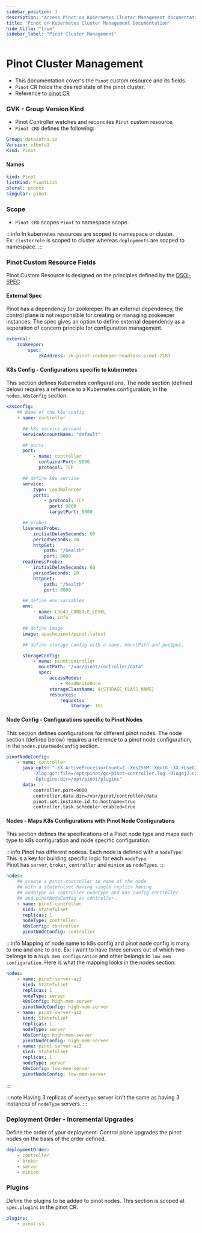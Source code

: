 ```yaml
---
sidebar_position: 1
description: "Access Pinot on Kubernetes Cluster Management documentation to optimize your Pinot cluster. Learn best practices for efficient cluster management in Pinot on Kubernetes with DataInfra.io's comprehensive resources."
title: "Pinot on Kubernetes Cluster Management Documentation"
hide_title: "true"
sidebar_label: "Pinot Cluster Management"
---
```


# Pinot Cluster Management


- This documentation cover's the ```Pinot``` custom resource and its fields.
- ```Pinot``` CR holds the desired state of the pinot cluster.
- Reference to [pinot CR](https://github.com/datainfrahq/pinot-control-plane-k8s/blob/main/tutorials/00-pinot-kind/pinot-basic.yaml)


### GVK - Group Version Kind

-   Pinot Controller watches and reconciles `Pinot` custom resource.
-   `Pinot CRD` defines the following:

```yaml
Group: datainfra.io
Version: v1beta1
Kind: Pinot
```

#### Names

```yaml
kind: Pinot
listKind: PinotList
plural: pinots
singular: pinot
```

### Scope

-   `Pinot CRD` scopes `Pinot` to namespace scope.

:::info
In kubernetes resources are scoped to namespace or cluster.  
Ex: `clusterrole` is scoped to cluster whereas `deployments` are scoped to namespace.
:::

### Pinot Custom Resource Fields

Pinot Custom Resource is designed on the principles defined by the [DSOI-SPEC](../../3.distributed-systems-operator-interface/index.md)

#### External Spec

Pinot has a dependency for zookeeper. Its an external dependency, the control plane is not
responsible for creating or managing zookeeper instances. The spec gives an option to define
external dependency as a seperation of concern principle for configuration management.

```yaml
external:
    zookeeper:
        spec:
            zkAddress: zk-pinot-zookeeper-headless.pinot:2181
```

#### K8s Config - Configurations specific to kubernetes

This section defines Kubernetes configurations. The node section (defined below) requires a reference to a Kubernetes configuration, in the `nodes.k8sConfig` section.

```yaml
k8sConfig:
    ## Name of the k8s config
    - name: controller

      ## k8s service account
      serviceAccountName: "default"

      ## ports
      port:
          - name: controller
            containerPort: 9000
            protocol: TCP

      ## define k8s service
      service:
          type: LoadBalancer
          ports:
              - protocol: TCP
                port: 9000
                targetPort: 9000

      ## probes
      livenessProbe:
          initialDelaySeconds: 60
          periodSeconds: 10
          httpGet:
              path: "/health"
              port: 9000
      readinessProbe:
          initialDelaySeconds: 60
          periodSeconds: 10
          httpGet:
              path: "/health"
              port: 9000

      ## define env variables
      env:
          - name: LOG4J_CONSOLE_LEVEL
            value: info

      ## define image
      image: apachepinot/pinot:latest

      ## define storage config with a name, mountPath and pvcSpec.

      storageConfig:
          - name: pinotcontroller
            mountPath: "/var/pinot/controller/data"
            spec:
                accessModes:
                    - ReadWriteOnce
                storageClassName: ${STORAGE_CLASS_NAME}
                resources:
                    requests:
                        storage: 1Gi
```

#### Node Config - Configurations specific to Pinot Nodes

This section defines configurations for different pinot nodes. The node section (defined below) requires a reference to a pinot node configuration, in the `nodes.pinotNodeConfig` section.

```yaml
pinotNodeConfig:
    - name: controller
      java_opts: "-XX:ActiveProcessorCount=2 -Xms256M -Xmx1G -XX:+UseG1GC -XX:MaxGCPauseMillis=200
          -Xlog:gc*:file=/opt/pinot/gc-pinot-controller.log -Dlog4j2.configurationFile=/opt/pinot/conf/log4j2.xml
          -Dplugins.dir=/opt/pinot/plugins"
      data: |-
          controller.port=9000
          controller.data.dir=/var/pinot/controller/data
          pinot.set.instance.id.to.hostname=true
          controller.task.scheduler.enabled=true
```

#### Nodes - Maps K8s Configurations with Pinot Node Configurations

This section defines the specifications of a Pinot node type and maps each type to k8s configuration and node specific configuration.

:::info
Pinot has different nodess. Each node is defined with a `nodeType`.  
This is a key for building specific logic for each `nodeType`.  
Pinot has `server`, `broker`, `controller` and `minion` as `nodeTypes`.
:::

```yaml
nodes:
    ## create a pinot-controller ie name of the node
    ## with a statefulset having single replica having
    ## nodeType as controller nodetype and k8s config controller
    ## and pinotNodeConfig as controller.
    - name: pinot-controller
      kind: Statefulset
      replicas: 1
      nodeType: controller
      k8sConfig: controller
      pinotNodeConfig: controller
```

:::info
Mapping of node name to k8s config and pinot node config is many to one and one to one.
Ex: i want to have three servers out of which two belongs to a `high mem configuration` and other belongs to `low mem configuration`. Here is what the mapping looks in the nodes section:

```yaml
nodes:
    - name: pinot-server-az1
      kind: Statefulset
      replicas: 1
      nodeType: server
      k8sConfig: high-mem-server
      pinotNodeConfig: high-mem-server
    - name: pinot-server-az2
      kind: Statefulset
      replicas: 1
      nodeType: server
      k8sConfig: high-mem-server
      pinotNodeConfig: high-mem-server
    - name: pinot-server-az3
      kind: Statefulset
      replicas: 1
      nodeType: server
      k8sConfig: low-mem-server
      pinotNodeConfig: low-mem-server
```

:::

:::note
Having 3 replicas of `nodeType` server isn't the same as having 3 instances of `nodeType` servers.
:::

### Deployment Order - Incremental Upgrades

Define the order of your deployment. Control plane upgrades the pinot nodes on the basis of the
order defined.

```yaml
deploymentOrder:
    - controller
    - broker
    - server
    - minion
```

### Plugins

Define the plugins to be added to pinot nodes. This section is scoped at `spec.plugins` in the pinot CR.

```yaml
plugins:
    - pinot-s3
```
